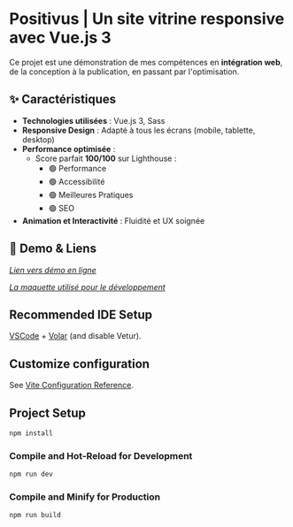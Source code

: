 # Positivus | Un site vitrine responsive avec Vue.js 3

Ce projet est une démonstration de mes compétences en **intégration web**, de la conception à la publication, en passant par l'optimisation.  

## ✨ Caractéristiques  
- **Technologies utilisées** : Vue.js 3, Sass  
- **Responsive Design** : Adapté à tous les écrans (mobile, tablette, desktop)  
- **Performance optimisée** :  
  - Score parfait **100/100** sur Lighthouse :  
    - 🟢 Performance  
    - 🟢 Accessibilité  
    - 🟢 Meilleures Pratiques  
    - 🟢 SEO  
- **Animation et Interactivité** : Fluidité et UX soignée  

## 📸 Demo & Liens 
[*Lien vers démo en ligne*](https://positivus-demo.netlify.app)

[*La maquette utilisé pour le développement*](https://www.figma.com/community/file/1230604708032389430/positivus-landing-page-design)

## Recommended IDE Setup

[VSCode](https://code.visualstudio.com/) + [Volar](https://marketplace.visualstudio.com/items?itemName=Vue.volar) (and disable Vetur).

## Customize configuration

See [Vite Configuration Reference](https://vite.dev/config/).

## Project Setup

```sh
npm install
```

### Compile and Hot-Reload for Development

```sh
npm run dev
```

### Compile and Minify for Production

```sh
npm run build
```
